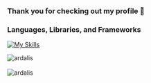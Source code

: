 ### Thank you for checking out my profile 👋

### Languages, Libraries, and Frameworks

[![My Skills](https://skillicons.dev/icons?i=cs,dotnet,typescript,javascript,nodejs,react,postgres,html,css,express,webpack,jenkins,electron,jest&theme=light)](https://skillicons.dev)

<div>
  <img align="center" src="https://github-readme-stats.vercel.app/api?username=tmarndt1&show_icons=true&theme=dark" alt="ardalis" />
<div/>
<br />
  
<div>
  <img align="center" src="https://github-readme-stats.vercel.app/api/top-langs/?username=tmarndt1&layout=compact&hide=html&theme=dark" alt="ardalis" />
<div/>
<br />
  
<!--
**Tmarndt1/Tmarndt1** is a ✨ _special_ ✨ repository because its `README.md` (this file) appears on your GitHub profile.

Here are some ideas to get you started:

- 🔭 I’m currently working on ...
- 🌱 I’m currently learning ...
- 👯 I’m looking to collaborate on ...
- 🤔 I’m looking for help with ...
- 💬 Ask me about ...
- 📫 How to reach me: ...
- 😄 Pronouns: ...
- ⚡ Fun fact: ...
-->
